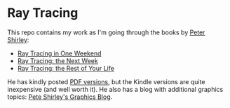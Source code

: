 # Ray Tracing #

This repo contains my work as I'm going through the books by [Peter Shirley](https://en.wikipedia.org/wiki/Peter_Shirley):

* [Ray Tracing in One Weekend](https://www.amazon.com/dp/B01B5AODD8/)
* [Ray Tracing: the Next Week](https://www.amazon.com/dp/B01CO7PQ8C/)
* [Ray Tracing: the Rest of Your Life](https://www.amazon.com/dp/B01DN58P8C/)

He has kindly posted [PDF versions](https://twitter.com/peter_shirley/status/984947257035243520?lang=en), but the Kindle versions are quite inexpensive (and well worth it).
He also has a blog with additional graphics topics: [Pete Shirley's Graphics Blog](http://psgraphics.blogspot.com/).

